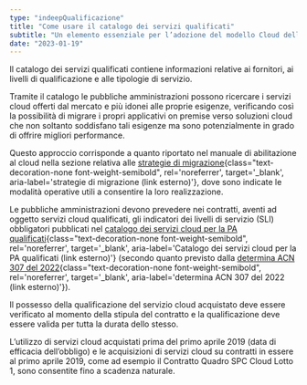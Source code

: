 ```yaml
---
type: "indeepQualificazione"
title: "Come usare il catalogo dei servizi qualificati"
subtitle: "Un elemento essenziale per l’adozione del modello Cloud della PA: il catalogo contiene i servizi cloud di tipo SaaS, PaaS e IaaS qualificati da Agenzia per la Cybersicurezza Nazionale e acquistabili dalle PA."
date: "2023-01-19"
---
```


Il catalogo dei servizi qualificati contiene informazioni relative ai fornitori, ai livelli di qualificazione e alle tipologie di servizio.

Tramite il catalogo le pubbliche amministrazioni possono ricercare i servizi cloud offerti dal mercato e più idonei alle proprie esigenze, verificando così la possibilità di migrare i propri applicativi on premise verso soluzioni cloud che non soltanto soddisfano tali 
esigenze ma sono potenzialmente in grado di offrire migliori performance.

Questo approccio corrisponde a quanto riportato nel manuale di abilitazione al cloud nella sezione relativa alle [strategie di migrazione](https://docs.italia.it/italia/manuale-di-abilitazione-al-cloud/manuale-di-abilitazione-al-cloud-docs/it/bozza/pianificare-la-migrazione/le-strategie-di-migrazione.html){class="text-decoration-none font-weight-semibold", rel='noreferrer', target='_blank', aria-label='strategie di migrazione (link esterno)'}, dove sono indicate le modalità operative utili a consentire la loro realizzazione.   

Le pubbliche amministrazioni devono prevedere nei contratti, aventi ad oggetto servizi cloud qualificati, gli indicatori dei livelli di servizio (SLI) obbligatori pubblicati nel [catalogo dei servizi cloud per la PA qualificati](https://catalogocloud.acn.gov.it){class="text-decoration-none font-weight-semibold", rel='noreferrer', target='_blank', aria-label='Catalogo dei servizi cloud per la PA qualificati (link esterno)'}
(secondo quanto previsto dalla [determina ACN 307 del 2022](https://assets.innovazione.gov.it/1642694131-det_307_cloud_ulteriorilerqc_20220118.pdf){class="text-decoration-none font-weight-semibold", rel='noreferrer', target='_blank', aria-label='determina ACN 307 del 2022 (link esterno)'}).

Il possesso della qualificazione del servizio cloud acquistato deve essere verificato al momento della stipula del contratto e la qualificazione deve essere valida per tutta la durata dello stesso.

L’utilizzo di servizi cloud acquistati prima del primo aprile 2019 (data di efficacia dell’obbligo) e le acquisizioni di servizi cloud su contratti in essere al primo aprile 2019, come ad esempio il Contratto Quadro SPC Cloud Lotto 1, sono consentite fino a scadenza naturale.
